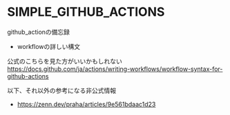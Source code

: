 # SIMPLE_GITHUB_ACTIONS

github_actionの備忘録

* workflowの詳しい構文

公式のこちらを見た方がいいかもしれない
https://docs.github.com/ja/actions/writing-workflows/workflow-syntax-for-github-actions

以下、それ以外の参考になる非公式情報
* https://zenn.dev/praha/articles/9e561bdaac1d23